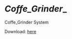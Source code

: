 # _Coffe_Grinder__
Coffe_Grinder System

Download: [here](https://github.com/AbdelrhmanAhmed11/_Coffe_Grinder__/releases)
